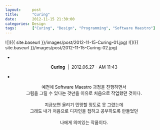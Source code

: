 ```yaml
---
layout: 	post
title:  	"Curing"
date:   	2012-11-15 21:30:00
categories: Design
tags:		["Curing", "Design", "Programming", "Software Maestro"]
---
```


<span class="imgtwo">
![]({{ site.baseurl }}/images/post/2012-11-15-Curing-01.jpg)
![]({{ site.baseurl }}/images/post/2012-11-15-Curing-02.jpg)
</span>

<center>

-

**Curing**&nbsp;&nbsp;|&nbsp;&nbsp;2012.06.27 - AM 11:43

-

예전에 Software Maestro 과정을 진행하면서<br />
그림을 그릴 수 있다는 것만을 이유로 처음으로 작업했던 것이다.<br />
<br />
지금보면 올리기 민망할 정도로 못 그렸는데<br />
그래도 내가 처음으로 디자인을 접하고 공부하도록 만들었던<br />
<br />
나에게 의미있는 작품이다.<br />
<br />

</center>